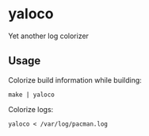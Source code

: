 # yaloco

Yet another log colorizer

## Usage

Colorize build information while building:

    make | yaloco

Colorize logs:

    yaloco < /var/log/pacman.log
